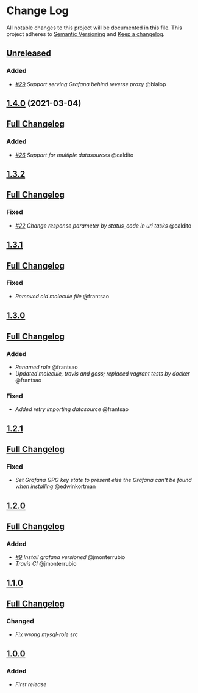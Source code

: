 # Change Log
All notable changes to this project will be documented in this file.
This project adheres to [Semantic Versioning](http://semver.org/) and [Keep a changelog](https://github.com/olivierlacan/keep-a-changelog).

## [Unreleased](https://github.com/idealista/grafana-role/tree/develop)
### Added
- *[#29](https://github.com/idealista/grafana_role/issues/29) Support serving Grafana behind reverse proxy* @blalop

## [1.4.0](https://github.com/idealista/grafana_role/tree/1.4.0) (2021-03-04)
## [Full Changelog](https://github.com/idealista/grafana_role/compare/1.3.2...1.4.0)
### Added
- *[#26](https://github.com/idealista/grafana_role/issues/26) Support for multiple datasources* @caldito

## [1.3.2](https://github.com/idealista/grafana_role/tree/1.3.2)
## [Full Changelog](https://github.com/idealista/grafana_role/compare/1.3.1...1.3.2)
### Fixed
- *[#22](https://github.com/idealista/grafana_role/issues/22) Change response parameter by status_code in uri tasks* @caldito

## [1.3.1](https://github.com/idealista/grafana_role/tree/1.3.1)
## [Full Changelog](https://github.com/idealista/grafana_role/compare/1.3.0...1.3.1)
### Fixed
- *Removed old molecule file* @frantsao

## [1.3.0](https://github.com/idealista/grafana_role/tree/1.3.0)
## [Full Changelog](https://github.com/idealista/grafana_role/compare/1.2.1...1.3.0)
### Added
- *Renamed role* @frantsao
- *Updated molecule, travis and goss; replaced vagrant tests by docker* @frantsao
### Fixed
- *Added retry importing datasource* @frantsao

## [1.2.1](https://github.com/idealista/grafana_role/tree/1.2.1)
## [Full Changelog](https://github.com/idealista/grafana_role/compare/1.2.0...1.2.1)
### Fixed
- *Set Grafana GPG key state to present else the Grafana can't be found when installing* @edwinkortman

## [1.2.0](https://github.com/idealista/grafana_role/tree/1.2.0)
## [Full Changelog](https://github.com/idealista/grafana_role/compare/1.1.0...1.2.0)
### Added
- *[#9](https://github.com/idealista/grafana_role/issues/9) Install grafana versioned* @jmonterrubio
- *Travis CI* @jmonterrubio

## [1.1.0](https://github.com/idealista/grafana_role/tree/1.1.0)
## [Full Changelog](https://github.com/idealista/grafana_role/compare/1.0.0...1.1.0)
### Changed
- *Fix wrong mysql-role src*

## [1.0.0](https://github.com/idealista/grafana_role/tree/1.0.0)
### Added
- *First release*
